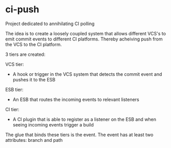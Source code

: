 ci-push
=======

Project dedicated to annihilating CI polling

The idea is to create a loosely coupled system that allows different VCS's to emit commit events to different CI platforms.
Thereby acheiving push from the VCS to the CI platform.

3 tiers are created:

VCS tier:
- A hook or trigger in the VCS system that detects the commit event and pushes it to the ESB

ESB tier:
- An ESB that routes the incoming events to relevant listeners

CI tier:
- A CI plugin that is able to register as a listener on the ESB and when seeing incoming events trigger a build

The glue that binds these tiers is the event. The event has at least two attributes: branch and path

